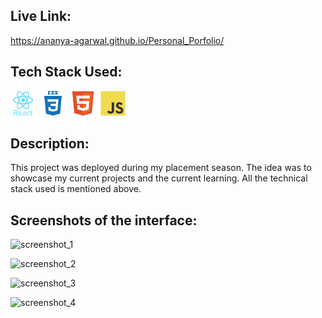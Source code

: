 ## Live Link:
https://ananya-agarwal.github.io/Personal_Porfolio/

## Tech Stack Used:

<div>
  <img src="https://github.com/devicons/devicon/blob/master/icons/react/react-original-wordmark.svg" title="React" alt="React" width="40" height="40"/>&nbsp;
  <img src="https://github.com/devicons/devicon/blob/master/icons/css3/css3-plain-wordmark.svg"  title="CSS3" alt="CSS" width="40" height="40"/>&nbsp;
  <img src="https://github.com/devicons/devicon/blob/master/icons/html5/html5-original.svg" title="HTML5" alt="HTML" width="40" height="40"/>&nbsp;
  <img src="https://github.com/devicons/devicon/blob/master/icons/javascript/javascript-original.svg" title="JavaScript" alt="JavaScript" width="40" height="40"/>&nbsp;
</div>

## Description: 
This project was deployed during my placement season. The idea was to showcase my current projects and the current learning. All the technical stack used is mentioned above.

## Screenshots of the interface:
![screenshot_1](https://user-images.githubusercontent.com/68558847/208161165-a9a691bc-e887-44ed-ba21-225c339296de.png)

![screenshot_2](https://user-images.githubusercontent.com/68558847/208162068-58e25fb4-3f47-4344-9790-cb2f58988dc1.png)

![screenshot_3](https://user-images.githubusercontent.com/68558847/208162100-4f097187-67b9-4000-95eb-7c61d302ebe4.png)

![screenshot_4](https://user-images.githubusercontent.com/68558847/208162113-b11ca5ab-b174-4e6a-8088-490fc2d4a567.png)

